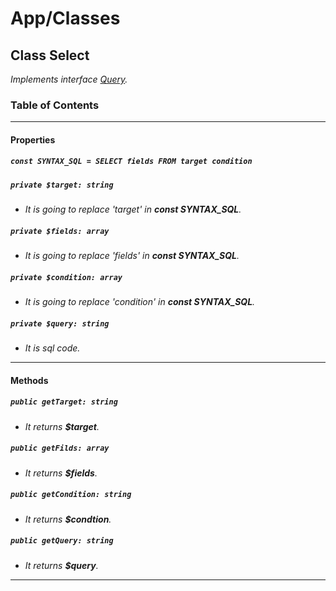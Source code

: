 # App/Classes

## Class Select

_Implements interface [Query](/agro-mvc/docs/classes/Query.md)._

### Table of Contents

____

#### Properties

##### `const SYNTAX_SQL = SELECT fields FROM target condition`

##### `private $target: string`

- _It is going to replace 'target' in **const SYNTAX_SQL**._

##### `private $fields: array`

- _It is going to replace 'fields' in **const SYNTAX_SQL**._

##### `private $condition: array`

- _It is going to replace 'condition' in **const SYNTAX_SQL**._

##### `private $query: string`

- _It is sql code._

____

#### Methods

##### `public getTarget: string`

- _It returns **$target**._

##### `public getFilds: array`

- _It returns **$fields**._

##### `public getCondition: string`

- _It returns **$condtion**._

##### `public getQuery: string`

- _It returns **$query**._

____
